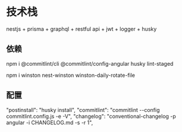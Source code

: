 # 技术栈

nestjs + prisma + graphql + restful api + jwt + logger + husky

## 依赖

npm i @commitlint/cli @commitlint/config-angular husky lint-staged

npm i winston nest-winston winston-daily-rotate-file

## 配置

"postinstall": "husky install",
"commitlint": "commitlint --config commitlint.config.js -e -V",
"changelog": "conventional-changelog -p angular -i CHANGELOG.md -s -r 1",
